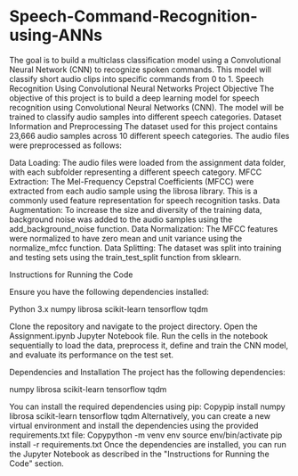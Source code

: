 # Speech-Command-Recognition-using-ANNs
The goal is to build a multiclass classification model using a Convolutional Neural Network (CNN) to recognize spoken commands. This model will classify short audio clips into specific commands from 0 to 1.
Speech Recognition Using Convolutional Neural Networks
Project Objective
The objective of this project is to build a deep learning model for speech recognition using Convolutional Neural Networks (CNN). The model will be trained to classify audio samples into different speech categories.
Dataset Information and Preprocessing
The dataset used for this project contains 23,666 audio samples across 10 different speech categories. The audio files were preprocessed as follows:

Data Loading: The audio files were loaded from the assignment data folder, with each subfolder representing a different speech category.
MFCC Extraction: The Mel-Frequency Cepstral Coefficients (MFCC) were extracted from each audio sample using the librosa library. This is a commonly used feature representation for speech recognition tasks.
Data Augmentation: To increase the size and diversity of the training data, background noise was added to the audio samples using the add_background_noise function.
Data Normalization: The MFCC features were normalized to have zero mean and unit variance using the normalize_mfcc function.
Data Splitting: The dataset was split into training and testing sets using the train_test_split function from sklearn.

Instructions for Running the Code

Ensure you have the following dependencies installed:

Python 3.x
numpy
librosa
scikit-learn
tensorflow
tqdm


Clone the repository and navigate to the project directory.
Open the Assignment.ipynb Jupyter Notebook file.
Run the cells in the notebook sequentially to load the data, preprocess it, define and train the CNN model, and evaluate its performance on the test set.

Dependencies and Installation
The project has the following dependencies:

numpy
librosa
scikit-learn
tensorflow
tqdm

You can install the required dependencies using pip:
Copypip install numpy librosa scikit-learn tensorflow tqdm
Alternatively, you can create a new virtual environment and install the dependencies using the provided requirements.txt file:
Copypython -m venv env
source env/bin/activate
pip install -r requirements.txt
Once the dependencies are installed, you can run the Jupyter Notebook as described in the "Instructions for Running the Code" section.
